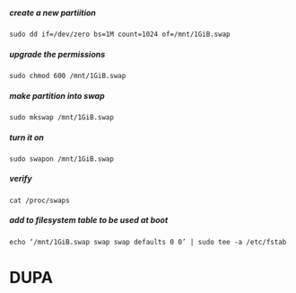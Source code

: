##### create a new partiition
`sudo dd if=/dev/zero bs=1M count=1024 of=/mnt/1GiB.swap`

##### upgrade the permissions
`sudo chmod 600 /mnt/1GiB.swap`

##### make partition into swap 
`sudo mkswap /mnt/1GiB.swap`

##### turn it on 
`sudo swapon /mnt/1GiB.swap`

##### verify
`cat /proc/swaps`

##### add to filesystem table to be used at boot
`echo ‘/mnt/1GiB.swap swap swap defaults 0 0’ | sudo tee -a /etc/fstab`



# DUPA